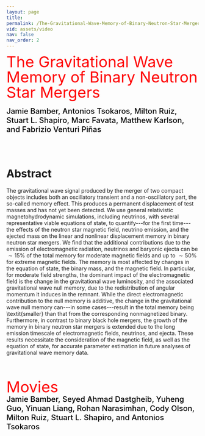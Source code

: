 ```yaml
---
layout: page
title: 
permalink: /The-Gravitational-Wave-Memory-of-Binary-Neutron-Star-Mergers/
vid: assets/video
nav: false
nav_order: 2
---
```


<div class="alert alert-block alert-success">
     <span style="color:red;font-weight:400;font-size:40px;line-height:1em">
        The Gravitational Wave Memory of Binary Neutron Star Mergers
     </span>
     <br/><br/>
     <span style="color:black;font-weight:500;font-size:20px">
     Jamie Bamber, Antonios Tsokaros, Milton Ruiz, Stuart L. Shapiro, Marc Favata, Matthew Karlson, and Fabrizio Venturi Pi&ntilde;as
     </span>
</div>


<!---
# <font color="green"> Jet like structures in low-mass binary neutron star merger remnants </font>
**Jamie Bamber, Antonios Tsokaros, Milton Ruiz, and Stuart L. Shapiro**

**Jamie Bamber,**<sup>1</sup> **Antonios Tsokaros,**<sup>1,2,3</sup> **Milton Ruiz,**<sup>4</sup> **and Stuart L. Shapiro**<sup>1,5</sup>

<sup>1</sup>*Department of Physics, University of Illinois at Urbana-Champaign, Urbana, IL 61801, USA*

<sup>2</sup>*National Center for Supercomputing Applications, University of Illinois at Urbana-Champaign, Urbana, IL 61801, USA*

<sup>3</sup>*Research Center for Astronomy and Applied Mathematics, Academy of Athens, Athens 11527, Greece*

<sup>4</sup>*Departament d’Astronomia i Astrofı́sica, Universitat de València, C/ Dr Moliner 50, 46100, Burjassot (València), Spain*

<sup>5</sup>*Department of Astronomy & NCSA, University of Illinois at Urbana-Champaign, Urbana, IL 61801, USA*
--->


<!---  May 2, 2025     &emsp;&emsp; [arXiv:2505.01495](https://arxiv.org/abs/2505.01495)   --->
<br/><br/>


# Abstract 
The gravitational wave  signal produced by the merger of two compact objects
includes both an oscillatory transient and a non-oscillatory part, the
so-called memory effect. This produces a permanent displacement of test masses
and has not yet been detected. We use general relativistic magnetohydrodynamic
simulations, including neutrinos, with several representative viable equations
of state, to quantify---for the first time---the effects of the neutron star
magnetic field, neutrino emission, and the ejected mass on the linear
and nonlinear displacement memory in binary neutron star mergers. We find that
the additional contributions due to the emission of electromagnetic
radiation, neutrinos and baryonic ejecta can be $\sim 15\%$ of the total
memory for moderate magnetic fields and up to $\sim 50\%$ for extreme magnetic
fields.  The memory is most affected by changes in the equation of
state, the binary mass, and the magnetic field. In particular, for moderate
field strengths, the dominant impact of the electromagnetic field is the change
in the gravitational wave luminosity, and the associated gravitational wave
null memory, due to the redistribution of angular momentum it induces in the
remnant. While the direct electromagnetic contribution to the null memory is
additive, the change in the gravitational wave null memory can---in
some cases---result in the total memory being \textit{smaller} than
that from the corresponding nonmagnetized binary.  Furthermore, in contrast to
binary black hole mergers, the growth of the memory in binary neutron
star mergers is extended due to the long emission timescale of
electromagnetic fields, neutrinos, and ejecta. These results
necessitate the consideration of the magnetic field, as well as the
equation of state, for accurate parameter estimation in future
analyses of gravitational wave memory data. 


<br/><br/>

<!---
# Movies
**Nawaf Aldrees, Jamie Bamber, Jonah Doppelt, Yinuan Liang, Rohan Narasimhan, Milton Ruiz, Stuart L. Shapiro, Antonios Tsokaros, and Eric Yu**
<br/><br/>
--->

<div class="alert alert-block alert-info">
     <span style="color:red;font-weight:400;font-size:40px;line-height:1em">
        Movies
     </span>
     <br/>
     <span style="color:black;font-weight:500;font-size:20px">
     Jamie Bamber, Seyed Ahmad Dastgheib, Yuheng Guo, Yinuan Liang, Rohan Narasimhan, Cody Olson, Milton Ruiz, Stuart L. Shapiro, and Antonios Tsokaros
     </span>
</div>

<br/>

<!---
---
#### 3D Dynamical Evolution visualization

<iframe width="760" height="450" src="https://www.youtube.com/embed/Zz5NkRv-Y0M" frameborder="0" allowfullscreen></iframe>
<br/>

---
#### Gravitational Waves h+ Polarization (Equatorial Plane)


--->





